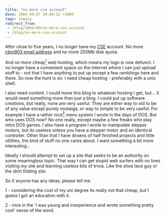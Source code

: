 ```yaml
---
title: "no more cse account"
date: 2004-09-07 20:09:52 +1000
tags: legacy
redirect_from:
 - /blog/2004/09/no-more-cse-account
 - /blog/no-more-cse-account
---
```


After close to five years, I no longer have my <a href="http://www.cse.unsw.edu.au/">CSE</a> account. No more <A href="mailto:cbro903@cse.unsw.edu.au">cbro903 email address</a> and no more 200Mb disk quota.



And no more cheap<a href="#csefoot1"><sup>1</sup></a> web hosting, which means my logo is now defunct. I no longer have a convenient space on the internet where I can just upload stuff to - not that I have anything to put up except a few ramblings here and there. So now the hunt is on. I need cheap hosting - preferably with a unix shell.



I also need content. I could move this blog to whatever hosting I get, but... it would need something more than just a blog. I could put up software creations, but really, none are very useful. They are either way to old to be of any value except purely nostalga, or way to simple to be very useful. For example I have a rather nice<a href="#csefoot2"><sup>2</sup></a> menu system I wrote in the days of DOS. But who uses DOS now? No one really, except maybe a few freaks who play retro DOS games. I also have a program I wrote to manipulate stepper motors, but its useless unless you have a stepper motor and an identical controller. Other than that I have dosens of half finished projects and little utilities, the kind of stuff no one cares about. I want something a bit more interesting...



Ideally I should attempt to set up a site that seeks to be an authority on some meaningless topic. That way I can get stupid web surfers with no lives visiting my site and learning useless bits of trivia. Like the shoe lace guy or the shirt folding site.



So if anyone has any ideas, please tell me.



<a name="csefoot1">1</a> - considering the cost of my uni degree its really not that cheap, but I guess I got an education with it.

<a name="csefoot2">2</a> - nice in the 'i was young and inexperience and wrote something pretty cool' sense of the word.

